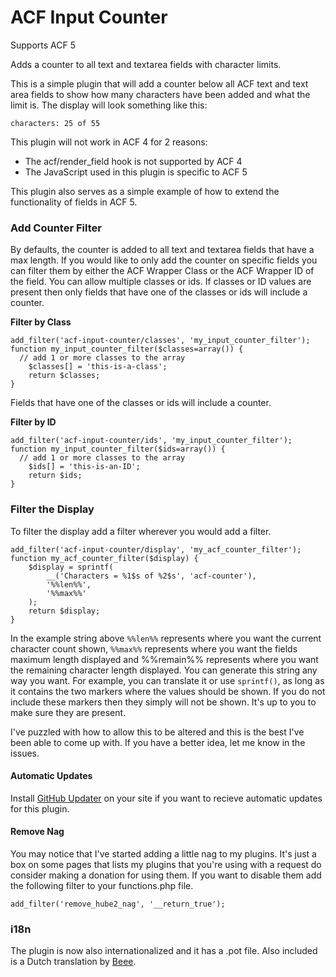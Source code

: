 # ACF Input Counter

Supports ACF 5

Adds a counter to all text and textarea fields with character limits.

This is a simple plugin that will add a counter below all ACF text and text area fields to show how many
characters have been added and what the limit is. The display will look something like this:

```
characters: 25 of 55
```

This plugin will not work in ACF 4 for 2 reasons:
* The acf/render_field hook is not supported by ACF 4
* The JavaScript used in this plugin is specific to ACF 5

This plugin also serves as a simple example of how to extend the functionality of fields in ACF 5.

### Add Counter Filter
By defaults, the counter is added to all text and textarea fields that have a max length. If you would like
to only add the counter on specific fields you can filter them by either the ACF Wrapper Class or the ACF
Wrapper ID of the field. You can allow multiple classes or ids. If classes or ID values are present then only
fields that have one of the classes or ids will include a counter.

**Filter by Class**
```
add_filter('acf-input-counter/classes', 'my_input_counter_filter');
function my_input_counter_filter($classes=array()) {
  // add 1 or more classes to the array
	$classes[] = 'this-is-a-class';
	return $classes;
}
```
Fields that have one of the classes or ids will include a counter.

**Filter by ID**
```
add_filter('acf-input-counter/ids', 'my_input_counter_filter');
function my_input_counter_filter($ids=array()) {
  // add 1 or more classes to the array
	$ids[] = 'this-is-an-ID';
	return $ids;
}
```

### Filter the Display
To filter the display add a filter wherever you would add a filter.
```
add_filter('acf-input-counter/display', 'my_acf_counter_filter');
function my_acf_counter_filter($display) {
    $display = sprintf(
        __('Characters = %1$s of %2$s', 'acf-counter'),
        '%%len%%',
        '%%max%%'
    );
	return $display;
}
```
In the example string above `%%len%%` represents where you want the current character count shown, `%%max%%`
represents where you want the fields maximum length displayed and %%remain%% represents where you want the remaining character length displayed. You can generate this string any way you want.
For example, you can translate it or use `sprintf()`, as long as it contains the two markers where the values
should be shown. If you do not include these markers then they simply will not be shown. It's up to you to
make sure they are present.

I've puzzled with how to allow this to be altered and this is the best I've been able to come up with.
If you have a better idea, let me know in the issues.

#### Automatic Updates
Install [GitHub Updater](https://github.com/afragen/github-updater) on your site if you want to recieve automatic
updates for this plugin.

#### Remove Nag
You may notice that I've started adding a little nag to my plugins. It's just a box on some pages that lists my
plugins that you're using with a request do consider making a donation for using them. If you want to disable them
add the following filter to your functions.php file.
```
add_filter('remove_hube2_nag', '__return_true');
```

### i18n
The plugin is now also internationalized and it has a .pot file. Also included is a Dutch translation by [Beee][1].

[1]: https://github.com/Beee4life/

